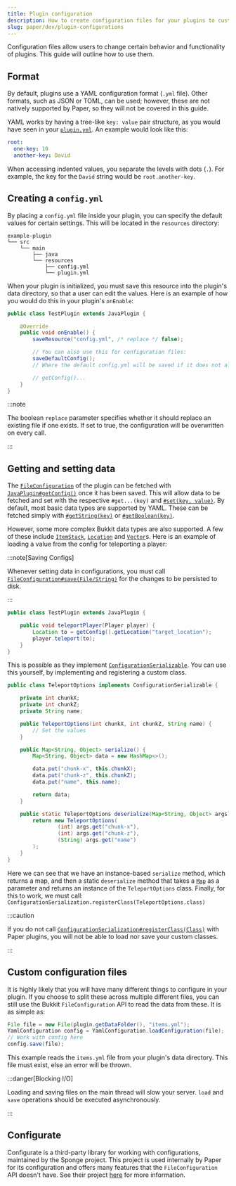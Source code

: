```yaml
---
title: Plugin configuration
description: How to create configuration files for your plugins to customize behavior.
slug: paper/dev/plugin-configurations
---
```


Configuration files allow users to change certain behavior and functionality of plugins. This guide will outline how to use them.

## Format

By default, plugins use a YAML configuration format (`.yml` file). Other formats, such as JSON or TOML, can be used;
however, these are not natively supported by Paper, so they will not be covered in this guide.

YAML works by having a tree-like `key: value` pair structure, as you would have seen in your [`plugin.yml`](/paper/dev/plugin-yml).
An example would look like this:

```yaml
root:
  one-key: 10
  another-key: David
```

When accessing indented values, you separate the levels with dots (`.`). For example, the key for the `David` string would be `root.another-key`.

## Creating a `config.yml`

By placing a `config.yml` file inside your plugin, you can specify the default values for certain settings.
This will be located in the `resources` directory:
```
example-plugin
└── src
    └── main
        ├── java
        └── resources
            ├── config.yml
            └── plugin.yml
```

When your plugin is initialized, you must save this resource into the plugin's data directory, so that a user can edit the values.
Here is an example of how you would do this in your plugin's `onEnable`:

```java title="TestPlugin.java"
public class TestPlugin extends JavaPlugin {

    @Override
    public void onEnable() {
        saveResource("config.yml", /* replace */ false);

        // You can also use this for configuration files:
        saveDefaultConfig();
        // Where the default config.yml will be saved if it does not already exist

        // getConfig()...
    }
}
```

:::note

The boolean `replace` parameter specifies whether it should replace an existing file if one exists.
If set to true, the configuration will be overwritten on every call.

:::

## Getting and setting data

The [`FileConfiguration`](jd:paper:org.bukkit.configuration.file.FileConfiguration) of the plugin can be fetched with
[`JavaPlugin#getConfig()`](jd:paper:org.bukkit.plugin.java.JavaPlugin#getConfig()) once it has been saved.
This will allow data to be fetched and set with the respective `#get...(key)` and
[`#set(key, value)`](jd:paper:org.bukkit.configuration.ConfigurationSection#set(java.lang.String,java.lang.Object)).
By default, most basic data types are supported by YAML. These can be fetched simply with
[`#getString(key)`](jd:paper:org.bukkit.configuration.ConfigurationSection#getString(java.lang.String)) or
[`#getBoolean(key)`](jd:paper:org.bukkit.configuration.ConfigurationSection#getBoolean(java.lang.String)).

However, some more complex Bukkit data types are also supported. A few of these include
[`ItemStack`](jd:paper:org.bukkit.inventory.ItemStack),
[`Location`](jd:paper:org.bukkit.Location) and [`Vector`](jd:paper:org.bukkit.util.Vector)s.
Here is an example of loading a value from the config for teleporting a player:

:::note[Saving Configs]

Whenever setting data in configurations, you must call
[`FileConfiguration#save(File/String)`](jd:paper:org.bukkit.configuration.file.FileConfiguration#save(java.io.File))
for the changes to be persisted to disk.

:::

```java title="TestPlugin.java"
public class TestPlugin extends JavaPlugin {

    public void teleportPlayer(Player player) {
        Location to = getConfig().getLocation("target_location");
        player.teleport(to);
    }
}
```

This is possible as they implement [`ConfigurationSerializable`](jd:paper:org.bukkit.configuration.serialization.ConfigurationSerializable).
You can use this yourself, by implementing and registering a custom class.

```java title="TeleportOptions.java"
public class TeleportOptions implements ConfigurationSerializable {

    private int chunkX;
    private int chunkZ;
    private String name;

    public TeleportOptions(int chunkX, int chunkZ, String name) {
        // Set the values
    }

    public Map<String, Object> serialize() {
        Map<String, Object> data = new HashMap<>();

        data.put("chunk-x", this.chunkX);
        data.put("chunk-z", this.chunkZ);
        data.put("name", this.name);

        return data;
    }

    public static TeleportOptions deserialize(Map<String, Object> args) {
        return new TeleportOptions(
                (int) args.get("chunk-x"),
                (int) args.get("chunk-z"),
                (String) args.get("name")
        );
    }
}
```

Here we can see that we have an instance-based `serialize` method, which returns a map, and then a static `deserialize`
method that takes a [`Map`](jd:java:java.util.Map) as a parameter and returns an instance
of the `TeleportOptions` class. Finally, for this to work, we must call:
`ConfigurationSerialization.registerClass(TeleportOptions.class)`

:::caution

If you do not call [`ConfigurationSerialization#registerClass(Class)`](jd:paper:org.bukkit.configuration.serialization.ConfigurationSerialization#registerClass(java.lang.Class))
with Paper plugins, you will not be able to load nor save your custom classes.

:::

## Custom configuration files

It is highly likely that you will have many different things to configure in your plugin. If you choose to split these
across multiple different files, you can still use the Bukkit `FileConfiguration` API to read the data from these.
It is as simple as:

```java
File file = new File(plugin.getDataFolder(), "items.yml");
YamlConfiguration config = YamlConfiguration.loadConfiguration(file);
// Work with config here
config.save(file);
```

This example reads the `items.yml` file from your plugin's data directory. This file must exist, else an error will be thrown.

:::danger[Blocking I/O]

Loading and saving files on the main thread will slow your server. `load` and `save` operations should be executed asynchronously.

:::

## Configurate

Configurate is a third-party library for working with configurations, maintained by the Sponge project. This project is
used internally by Paper for its configuration and offers many features that the `FileConfiguration` API doesn't have. See their project
[here](https://github.com/SpongePowered/Configurate) for more information.
